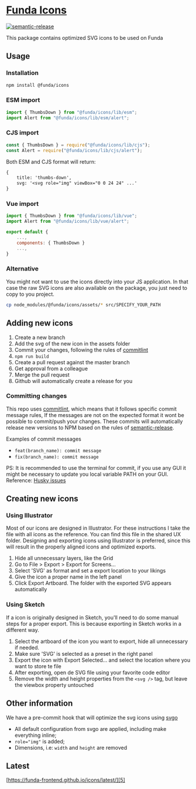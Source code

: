 # [Funda Icons][4]

[![semantic-release][0]][1]

This package contains optimized SVG icons to be used on Funda

## Usage

### Installation

```sh
npm install @funda/icons
```

### ESM import

```js
import { ThumbsDown } from "@funda/icons/lib/esm";
import Alert from "@funda/icons/lib/esm/alert";
```

### CJS import

```js
const { ThumbsDown } = require("@funda/icons/lib/cjs");
const Alert = require("@funda/icons/lib/cjs/alert");
```

Both ESM and CJS format will return:

```txt
{
    title: 'thumbs-down',
    svg: '<svg role="img" viewBox="0 0 24 24" ...'
}
```

### Vue import

```js
import { ThumbsDown } from "@funda/icons/lib/vue";
import Alert from "@funda/icons/lib/vue/alert";

export default {
    ...,
    components: { ThumbsDown }
    ...,
}
```

### Alternative

You might not want to use the icons directly into your JS application.
In that case the raw SVG icons are also available on the package, you just need to copy to you project.

```sh
cp node_modules/@funda/icons/assets/* src/SPECIFY_YOUR_PATH
```

## Adding new icons

1. Create a new branch
1. Add the svg of the new icon in the assets folder
1. Commit your changes, following the rules of [commitlint]
1. `npm run build`
1. Create a pull request against the master branch
1. Get approval from a colleague
1. Merge the pull request
1. Github will automatically create a release for you

### Committing changes

This repo uses [commitlint], which means that it follows specific commit message rules, If the messages are not on the expected format it wont be possible to commit/push your changes.
These commits will automatically release new versions to NPM based on the rules of [semantic-release].

Examples of commit messages

- `feat(branch_name): commit message`
- `fix(branch_name): commit message`

PS: It is recommended to use the terminal for commit, if you use any GUI it might be necessary to update you local variable PATH on your GUI.
Reference: [Husky issues][2]

## Creating new icons

### Using Illustrator

Most of our icons are designed in Illustrator. For these instructions I take the file with all icons as the reference. You can find this file in the shared UX folder. Designing and exporting icons using Illustrator is preferred, since this will result in the properly aligned icons and optimized exports.

1. Hide all unnecessary layers, like the Grid
1. Go to File > Export > Export for Screens...
1. Select 'SVG' as format and set a export location to your likings
1. Give the icon a proper name in the left panel
1. Click Export Artboard. The folder with the exported SVG appears automatically

### Using Sketch

If a icon is originally designed in Sketch, you'll need to do some manual steps for a proper export. This is because exporting in Sketch works in a different way.

1. Select the artboard of the icon you want to export, hide all unnecessary if needed.
1. Make sure 'SVG' is selected as a preset in the right panel
1. Export the icon with Export Selected... and select the location where you want to store te file
1. After exporting, open de SVG file using your favorite code editor
1. Remove the width and height properties from the `<svg />` tag, but leave the viewbox property untouched

## Other information

We have a pre-commit hook that will optimize the svg icons using [svgo]

- All default configuration from svgo are applied, including make everything inline;
- `role="img"` is added;
- Dimensions, i.e: `width` and `height` are removed

## Latest

[https://funda-frontend.github.io/icons/latest/][5]

[0]: https://img.shields.io/badge/%20%20%F0%9F%93%A6%F0%9F%9A%80-semantic--release-e10079.svg
[1]: https://github.com/semantic-release/semantic-release
[2]: https://typicode.github.io/husky/#/?id=command-not-found
[4]: https://npmjs.org/package/@funda/icons
[5]: https://funda-frontend.github.io/icons/latest/

[semantic-release]: https://github.com/semantic-release/semantic-release
[commitlint]: https://github.com/conventional-changelog/commitlint
[svgo]: https://github.com/svg/svgo
